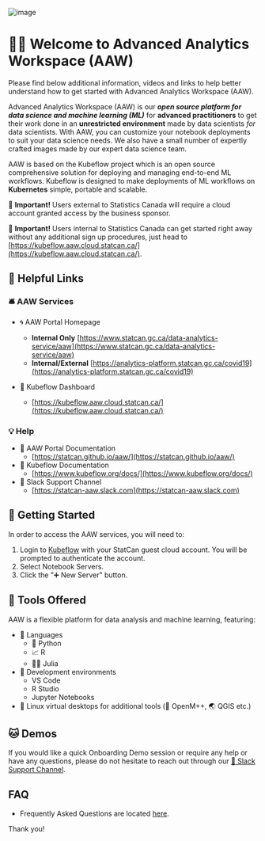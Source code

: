 ![image](https://user-images.githubusercontent.com/8212170/158243976-0ee25082-f3dc-4724-b8c3-1430c7f2a461.png)

# 🧙🔮 Welcome to Advanced Analytics Workspace (AAW)

Please find below additional information, videos and links to help better understand how to get started with Advanced Analytics Workspace (AAW). 

Advanced Analytics Workspace (AAW) is our **_open source platform for data science and machine learning (ML)_** for **advanced practitioners** to get their work done in an **unrestricted environment** made by data scientists _for_ data scientists. With AAW, you can customize your notebook deployments to suit your data science needs. We also have a small number of expertly crafted images made by our expert data science team.

AAW is based on the Kubeflow project which is an open source comprehensive solution for deploying and managing end-to-end ML workflows. Kubeflow is designed to make deployments of ML workflows on **Kubernetes** simple, portable and scalable.

🔔 **Important!** Users external to Statistics Canada will require a cloud account granted access by the business sponsor.

🔔 **Important!** Users internal to Statistics Canada can get started right away without any additional sign up procedures, just head to  [https://kubeflow.aaw.cloud.statcan.ca/](https://kubeflow.aaw.cloud.statcan.ca/).

## 🔗 Helpful Links

### 🛎️ AAW Services

- 🌀 AAW Portal Homepage
  - **Internal Only** [https://www.statcan.gc.ca/data-analytics-service/aaw](https://www.statcan.gc.ca/data-analytics-service/aaw)
  - **Internal/External** [https://analytics-platform.statcan.gc.ca/covid19](https://analytics-platform.statcan.gc.ca/covid19)

- 🤖 Kubeflow Dashboard
  - [https://kubeflow.aaw.cloud.statcan.ca/](https://kubeflow.aaw.cloud.statcan.ca/) 

### 💡 Help

- 📗 AAW Portal Documentation
  - [https://statcan.github.io/aaw/](https://statcan.github.io/aaw/)
- 📘 Kubeflow Documentation
  - [https://www.kubeflow.org/docs/](https://www.kubeflow.org/docs/)  
- 🤝 Slack Support Channel
  - [https://statcan-aaw.slack.com](https://statcan-aaw.slack.com)

## 🧭 Getting Started

In order to access the AAW services, you will need to:

1. Login to [Kubeflow](https://kubeflow.aaw.cloud.statcan.ca/) with your StatCan guest cloud account. You will be prompted to authenticate the account.
2. Select Notebook Servers.
3. Click the "➕ New Server" button.

## 🧰 Tools Offered

AAW is a flexible platform for data analysis and machine learning, featuring:

  - 📜 Languages
    - 🐍 Python
    - 📈 R
    - 👩‍🔬 Julia
  - 🧮 Development environments
    - VS Code
    - R Studio
    - Jupyter Notebooks
  - 🐧 Linux virtual desktops for additional tools (🧫 OpenM++, 🌏 QGIS etc.)

## 🐱 Demos

If you would like a quick Onboarding Demo session or require any help or have any questions, please do not hesitate to reach out through our [🤝 Slack Support Channel](https://statcan-aaw.slack.com).

## FAQ

- Frequently Asked Questions are located [here](https://github.com/StatCan/daaas/blob/master/README.md).

Thank you!
